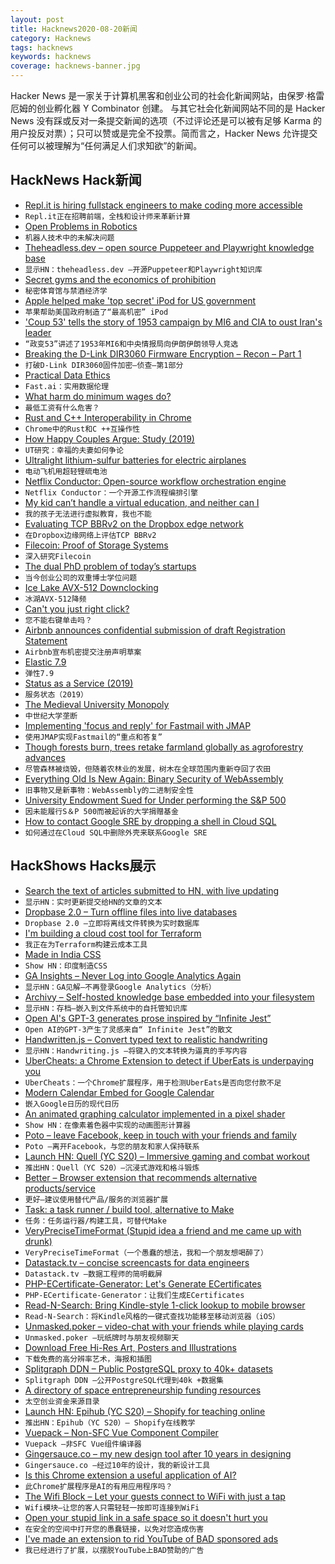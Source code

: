 ```yaml
---
layout: post
title: Hacknews2020-08-20新闻
category: Hacknews
tags: hacknews
keywords: hacknews
coverage: hacknews-banner.jpg
---
```


Hacker News 是一家关于计算机黑客和创业公司的社会化新闻网站，由保罗·格雷厄姆的创业孵化器 Y Combinator 创建。
与其它社会化新闻网站不同的是 Hacker News 没有踩或反对一条提交新闻的选项（不过评论还是可以被有足够 Karma 的用户投反对票）；只可以赞或是完全不投票。简而言之，Hacker News 允许提交任何可以被理解为“任何满足人们求知欲”的新闻。

## HackNews Hack新闻


- [Repl.it is hiring fullstack engineers to make coding more accessible](https://repl.it/jobs)
- `Repl.it正在招聘前端，全栈和设计师来革新计算`
- [Open Problems in Robotics](https://scottlocklin.wordpress.com/2020/07/29/open-problems-in-robotics/)
- `机器人技术中的未解决问题`
- [Theheadless.dev – open source Puppeteer and Playwright knowledge base](https://theheadless.dev/)
- `显示HN：theheadless.dev –开源Puppeteer和Playwright知识库`
- [Secret gyms and the economics of prohibition](https://www.npr.org/sections/money/2020/08/11/900895704/secret-gyms-and-the-economics-of-prohibition?s=09)
- `秘密体育馆与禁酒经济学`
- [Apple helped make 'top secret' iPod for US government](https://www.bbc.co.uk/news/technology-53835079)
- `苹果帮助美国政府制造了“最高机密” iPod`
- ['Coup 53' tells the story of 1953 campaign by MI6 and CIA to oust Iran's leader](https://www.npr.org/2020/08/18/903505983/coup-53-tells-the-true-story-of-the-cia-s-campaign-to-oust-iran-s-leader)
- `“政变53”讲述了1953年MI6和中央情报局向伊朗伊朗领导人竞选`
- [Breaking the D-Link DIR3060 Firmware Encryption – Recon – Part 1](https://0x434b.dev/breaking-the-d-link-dir3060-firmware-encryption-recon-part-1/)
- `打破D-Link DIR3060固件加密–侦查–第1部分`
- [Practical Data Ethics](http://ethics.fast.ai)
- `Fast.ai：实用数据伦理`
- [What harm do minimum wages do?](https://www.economist.com/schools-brief/2020/08/15/what-harm-do-minimum-wages-do)
- `最低工资有什么危害？`
- [Rust and C++ Interoperability in Chrome](https://www.chromium.org/Home/chromium-security/memory-safety/rust-and-c-interoperability)
- `Chrome中的Rust和C ++互操作性`
- [How Happy Couples Argue: Study (2019)](https://news.utk.edu/2019/09/16/new-research-sheds-light-on-how-happy-couples-argue/)
- `UT研究：幸福的夫妻如何争论`
- [Ultralight lithium-sulfur batteries for electric airplanes](https://spectrum.ieee.org/aerospace/aviation/with-ultralight-lithiumsulfur-batteries-electric-airplanes-could-finally-take-off)
- `电动飞机用超轻锂硫电池`
- [Netflix Conductor: Open-source workflow orchestration engine](https://netflix.github.io/conductor/)
- `Netflix Conductor：一个开源工作流程编排引擎`
- [My kid can’t handle a virtual education, and neither can I](https://www.theatlantic.com/ideas/archive/2020/08/kindergartener-virtual-education/615316/)
- `我的孩子无法进行虚拟教育，我也不能`
- [Evaluating TCP BBRv2 on the Dropbox edge network](https://arxiv.org/abs/2008.07699)
- `在Dropbox边缘网络上评估TCP BBRv2`
- [Filecoin: Proof of Storage Systems](https://blog.coinlist.co/deep-dive-into-filecoin/)
- `深入研究Filecoin`
- [The dual PhD problem of today’s startups](https://techcrunch.com/2020/07/19/the-dual-phd-problem-of-todays-startups/)
- `当今创业公司的双重博士学位问题`
- [Ice Lake AVX-512 Downclocking](https://travisdowns.github.io/blog/2020/08/19/icl-avx512-freq.html)
- `冰湖AVX-512降频`
- [Can't you just right click?](https://lapcatsoftware.com/articles/unsigned.html)
- `您不能右键单击吗？`
- [Airbnb announces confidential submission of draft Registration Statement](https://news.airbnb.com/airbnb-announces-confidential-submission-of-draft-registration-statement/)
- `Airbnb宣布机密提交注册声明草案`
- [Elastic 7.9](https://www.elastic.co/blog/whats-new-in-elastic-7-9-0-free-workplace-search-engine-endpoint-security)
- `弹性7.9`
- [Status as a Service (2019)](https://www.eugenewei.com/blog/2019/2/19/status-as-a-service)
- `服务状态（2019）`
- [The Medieval University Monopoly](https://www.historytoday.com/miscellanies/medieval-university-monopoly)
- `中世纪大学垄断`
- [Implementing 'focus and reply' for Fastmail with JMAP](https://jvns.ca/blog/2020/08/18/implementing--focus-and-reply--for-fastmail/)
- `使用JMAP实现Fastmail的“重点和答复”`
- [Though forests burn, trees retake farmland globally as agroforestry advances](https://news.mongabay.com/2020/08/though-forests-burn-agroforestry-advances-as-trees-retake-farmland-globally/)
- `尽管森林被烧毁，但随着农林业的发展，树木在全球范围内重新夺回了农田`
- [Everything Old Is New Again: Binary Security of WebAssembly](https://www.usenix.org/conference/usenixsecurity20/presentation/lehmann)
- `旧事物又是新事物：WebAssembly的二进制安全性`
- [University Endowment Sued for Under performing the S&P 500](https://www.institutionalinvestor.com/article/b1ml4nng27k0ln/University-Endowment-Sued-for-Underperforming-the-S-amp-P-500)
- `因未能履行S＆P 500而被起诉的大学捐赠基金`
- [How to contact Google SRE by dropping a shell in Cloud SQL](https://offensi.com/2020/08/18/how-to-contact-google-sre-dropping-a-shell-in-cloud-sql/)
- `如何通过在Cloud SQL中删除外壳来联系Google SRE`


## HackShows Hacks展示

- [ Search the text of articles submitted to HN, with live updating](https://hndex.ml/)
- `显示HN：实时更新提交给HN的文章的文本`
- [ Dropbase 2.0 – Turn offline files into live databases](https://www.dropbase.io/)
- `Dropbase 2.0 –立即将离线文件转换为实时数据库`
- [ I'm building a cloud cost tool for Terraform](https://github.com/aliscott/infracost)
- `我正在为Terraform构建云成本工具`
- [ Made in India CSS](https://nishantpainter.github.io/made-in-india-css/)
- `Show HN：印度制造CSS`
- [ GA Insights – Never Log into Google Analytics Again](item?id=24199806)
- `显示HN：GA见解–不再登录Google Analytics（分析）`
- [ Archivy – Self-hosted knowledge base embedded into your filesystem](https://github.com/Uzay-G/archivy)
- `显示HN：存档–嵌入到文件系统中的自托管知识库`
- [ Open AI's GPT-3 generates prose inspired by “Infinite Jest”](http://www.infinite-infinite-jest.com)
- `Open AI的GPT-3产生了灵感来自“ Infinite Jest”的散文`
- [ Handwritten.js – Convert typed text to realistic handwriting](https://github.com/alias-rahil/handwritten.js#README.md)
- `显示HN：Handwriting.js –将键入的文本转换为逼真的手写内容`
- [ UberCheats: a Chrome Extension to detect if UberEats is underpaying you](https://twitter.com/ArminSamii/status/1295857106080456706)
- `UberCheats：一个Chrome扩展程序，用于检测UberEats是否向您付款不足`
- [ Modern Calendar Embed for Google Calendar](https://gra0007.github.io/modern-cal-embed/)
- `嵌入Google日历的现代日历`
- [ An animated graphing calculator implemented in a pixel shader](https://fofpx.com/?pid=graphingcalculator)
- `Show HN：在像素着色器中实现的动画图形计算器`
- [ Poto – leave Facebook, keep in touch with your friends and family](https://poto.app/)
- `Poto –离开Facebook，与您的朋友和家人保持联系`
- [Launch HN: Quell (YC S20) – Immersive gaming and combat workout](item?id=24210098)
- `推出HN：Quell（YC S20）–沉浸式游戏和格斗锻炼`
- [ Better – Browser extension that recommends alternative products/service](https://github.com/nileshtrivedi/better)
- `更好–建议使用替代产品/服务的浏览器扩展`
- [ Task: a task runner / build tool, alternative to Make](https://taskfile.dev/)
- `任务：任务运行器/构建工具，可替代Make`
- [ VeryPreciseTimeFormat (Stupid idea a friend and me came up with drunk)](https://ganymede.naeon.org/vptf/)
- `VeryPreciseTimeFormat（一个愚蠢的想法，我和一个朋友想喝醉了）`
- [ Datastack.tv – concise screencasts for data engineers](https://datastack.tv/)
- `Datastack.tv –数据工程师的简明截屏`
- [ PHP-ECertificate-Generator: Let's Generate ECertificates](https://github.com/praveenscience/PHP-eCertificate-Generator)
- `PHP-ECertificate-Generator：让我们生成ECertificates`
- [ Read-N-Search: Bring Kindle-style 1-click lookup to mobile browser](https://read-n-search.com/)
- `Read-N-Search：将Kindle风格的一键式查找功能移至移动浏览器（iOS）`
- [ Unmasked.poker – video-chat with your friends while playing cards](https://unmasked.poker/)
- `Unmasked.poker –玩纸牌时与朋友视频聊天`
- [ Download Free Hi-Res Art, Posters and Illustrations](https://www.artvee.com)
- `下载免费的高分辨率艺术，海报和插图`
- [ Splitgraph DDN – Public PostgreSQL proxy to 40k+ datasets](https://www.splitgraph.com#)
- `Splitgraph DDN –公开PostgreSQL代理到40k +数据集`
- [ A directory of space entrepreneurship funding resources](https://orbitalindex.com/feature/space-entrepreneurship-funding-sources/)
- `太空创业资金来源目录`
- [Launch HN: Epihub (YC S20) – Shopify for teaching online](item?id=24215376)
- `推出HN：Epihub（YC S20）– Shopify在线教学`
- [ Vuepack – Non-SFC Vue Component Compiler](https://github.com/garage11/vuepack)
- `Vuepack –非SFC Vue组件编译器`
- [ Gingersauce.co – my new design tool after 10 years in designing](https://gingersauce.co/)
- `Gingersauce.co –经过10年的设计，我的新设计工具`
- [ Is this Chrome extension a useful application of AI?](https://crammer.app/)
- `此Chrome扩展程序是AI的有用应用程序吗？`
- [ The Wifi Block – Let your guests connect to WiFi with just a tap](https://thewifiblock.com)
- `Wifi模块–让您的客人只需轻轻一按即可连接到WiFi`
- [ Open your stupid link in a safe space so it doesn't hurt you](https://ISOlation.SITE/?hnxxxxxxx)
- `在安全的空间中打开您的愚蠢链接，以免对您造成伤害`
- [ I've made an extension to rid YouTube of BAD sponsored ads](https://adwhore.net/en)
- `我已经进行了扩展，以摆脱YouTube上BAD赞助的广告`

